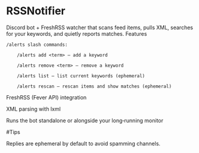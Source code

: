 # RSSNotifier

Discord bot + FreshRSS watcher that scans feed items, pulls XML, searches for your keywords, and quietly reports matches.
Features

    /alerts slash commands:

        /alerts add <term> – add a keyword

        /alerts remove <term> – remove a keyword

        /alerts list – list current keywords (ephemeral)

        /alerts rescan – rescan items and show matches (ephemeral)

FreshRSS (Fever API) integration

XML parsing with lxml

Runs the bot standalone or alongside your long‑running monitor


#Tips

Replies are ephemeral by default to avoid spamming channels.
